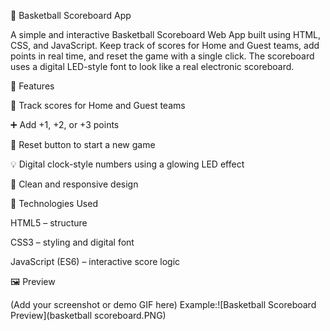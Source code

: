 🏀 Basketball Scoreboard App

A simple and interactive Basketball Scoreboard Web App built using HTML, CSS, and JavaScript.
Keep track of scores for Home and Guest teams, add points in real time, and reset the game with a single click.
The scoreboard uses a digital LED-style font to look like a real electronic scoreboard.

🚀 Features

🏡 Track scores for Home and Guest teams

➕ Add +1, +2, or +3 points

🔄 Reset button to start a new game

💡 Digital clock-style numbers using a glowing LED effect

🎨 Clean and responsive design

🧰 Technologies Used

HTML5 – structure

CSS3 – styling and digital font

JavaScript (ES6) – interactive score logic

🖼️ Preview

(Add your screenshot or demo GIF here)
Example:![Basketball Scoreboard Preview](basketball scoreboard.PNG)
